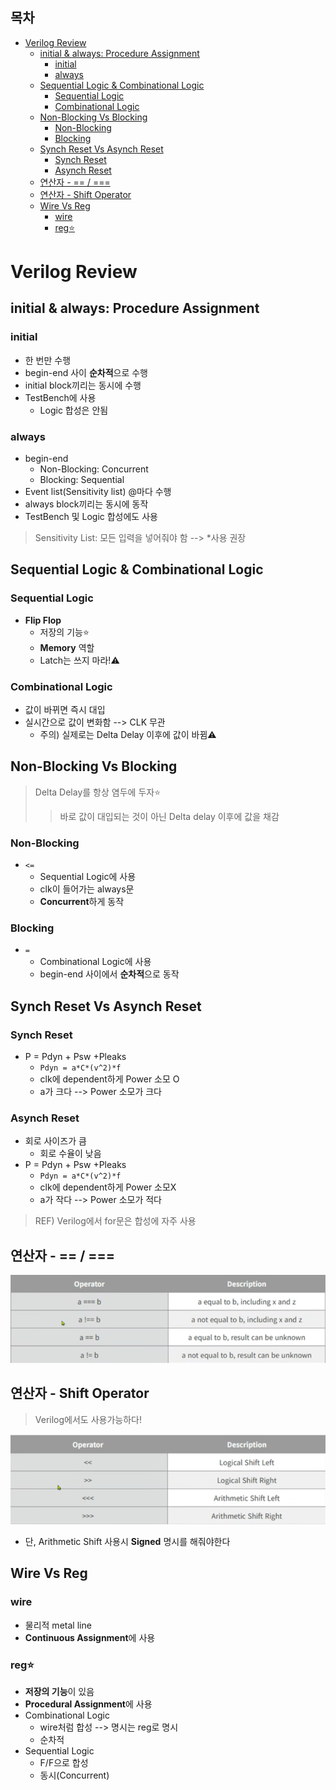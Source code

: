 ## 목차
- [Verilog Review](#verilog-review)
	- [initial \& always: Procedure Assignment](#initial--always-procedure-assignment)
		- [initial](#initial)
		- [always](#always)
	- [Sequential Logic \& Combinational Logic](#sequential-logic--combinational-logic)
		- [Sequential Logic](#sequential-logic)
		- [Combinational Logic](#combinational-logic)
	- [Non-Blocking Vs Blocking](#non-blocking-vs-blocking)
		- [Non-Blocking](#non-blocking)
		- [Blocking](#blocking)
	- [Synch Reset Vs Asynch Reset](#synch-reset-vs-asynch-reset)
		- [Synch Reset](#synch-reset)
		- [Asynch Reset](#asynch-reset)
	- [연산자 - == / ===](#연산자-----)
	- [연산자 - Shift Operator](#연산자---shift-operator)
	- [Wire Vs Reg](#wire-vs-reg)
		- [wire](#wire)
		- [reg⭐](#reg)



# Verilog Review

## initial & always: Procedure Assignment

### initial
- 한 번만 수행
- begin-end 사이 **순차적**으로 수행
- initial block끼리는 동시에 수행
- TestBench에 사용
  - Logic 합성은 안됨

### always
- begin-end
  - Non-Blocking: Concurrent
  - Blocking: Sequential
- Event list(Sensitivity list) @마다 수행
- always block끼리는 동시에 동작
- TestBench 및 Logic 합성에도 사용

> Sensitivity List: 모든 입력을 넣어줘야 함 --> *사용 권장

## Sequential Logic & Combinational Logic

### Sequential Logic
- **Flip Flop**
  - 저장의 기능⭐
  - **Memory** 역할
  - Latch는 쓰지 마라!⚠️

### Combinational Logic
- 값이 바뀌면 즉시 대입
- 실시간으로 값이 변화함 --> CLK 무관
  - 주의) 실제로는 Delta Delay 이후에 값이 바뀜⚠️

## Non-Blocking Vs Blocking

> Delta Delay를 항상 염두에 두자⭐
> > 바로 값이 대입되는 것이 아닌 Delta delay 이후에 값을 채감

### Non-Blocking
- ```<=```
  - Sequential Logic에 사용
  - clk이 들어가는 always문
  - **Concurrent**하게 동작

### Blocking
- ```=```
  - Combinational Logic에 사용
  - begin-end 사이에서 **순차적**으로 동작

## Synch Reset Vs Asynch Reset

### Synch Reset
- P = Pdyn + Psw +Pleaks
  - ```Pdyn = a*C*(v^2)*f```
  - clk에 dependent하게 Power 소모 O
  - a가 크다 --> Power 소모가 크다 

### Asynch Reset
- 회로 사이즈가 큼
  - 회로 수율이 낮음
- P = Pdyn + Psw +Pleaks
  - ```Pdyn = a*C*(v^2)*f```
  - clk에 dependent하게 Power 소모X
  - a가 작다 --> Power 소모가 적다

> REF) Verilog에서 for문은 합성에 자주 사용

## 연산자 - == / ===

<img src="./img_250714/스크린샷 2025-07-14 103021.png"><br>

## 연산자 - Shift Operator
> Verilog에서도 사용가능하다!

<img src="./img_250714/스크린샷 2025-07-14 103150.png"><br>

- 단, Arithmetic Shift 사용시 **Signed** 명시를 해줘야한다

## Wire Vs Reg

### wire
- 물리적 metal line
- **Continuous Assignment**에 사용

### reg⭐
- **저장의 기능**이 있음
- **Procedural Assignment**에 사용
- Combinational Logic
  - wire처럼 합성 --> 명시는 reg로 명시
  - 순차적
- Sequential Logic
  - F/F으로 합성
  - 동시(Concurrent)

